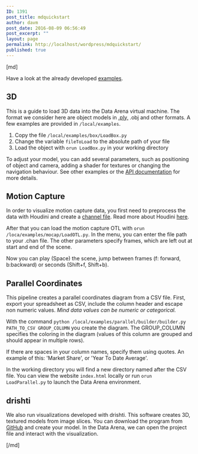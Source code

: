 ```yaml
---
ID: 1391
post_title: mdquickstart
author: davm
post_date: 2016-08-09 06:56:49
post_excerpt: ""
layout: page
permalink: http://localhost/wordpress/mdquickstart/
published: true
---
```

[md]

Have a look at the already developed [examples](http://127.0.0.1:8002).

## 3D

This is a guide  to load 3D data into the Data Arena virtual machine.
The format we consider here are object models in [.ply,]({filename}data.md) .obj and other formats.
A few examples are provided in `/local/examples`.

1. Copy the file `/local/examples/box/LoadBox.py`
2. Change the variable `fileToLoad` to the absolute path of your file
3. Load the object with `orun LoadBox.py` in your working directory

To adjust your model, you can add several parameters, such as positioning of object and camera, adding a shader for textures or changing the navigation behaviour.
See other examples or the [API documentation](http://127.0.0.1:8001) for more details.

## Motion Capture

In order to visualize motion capture data, you first need to preprocess the data with Houdini and create a [channel file]({filename}data.md).
Read more about Houdini [here]({filename}houdini.md).

After that you can load the motion capture OTL with `orun /loca/examples/mocap/LoadOTL.py`.
In the menu, you can enter the file path to your .chan file.
The other parameters specify frames, which are left out at start and end of the scene.

Now you can play (Space) the scene, jump between frames (f: forward, b:backward) or seconds (Shift+f, Shift+b).


## Parallel Coordinates

This pipeline creates a parallel coordinates diagram from a CSV file.
First, export your spreadsheet as CSV, include the column header and escape non numeric values. *Mind data values can be numeric or categorical.*


With the command `python /local/examples/parallel/builder/builder.py PATH_TO_CSV GROUP_COLUMN` you create the diagram.
The GROUP_COLUMN specifies the coloring in the diagram (values of this column are grouped and should appear in multiple rows).

If there are spaces in your column names, specify them using quotes. An example of this: 'Market Share', or 'Year To Date Average'.


In the working directory you will find a new directory named after the CSV file.
You can view the website `index.html` locally or run `orun LoadParallel.py` to launch the Data Arena environment.

## drishti

We also run visualizations developed with drishti.
This software creates 3D, textured models from image slices.
You can download the program from [GitHub](https://github.com/AjayLimaye/drishti) and create your model.
In the Data Arena, we can open the project file and interact with the visualization.

[/md]